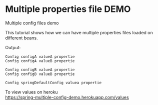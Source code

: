 
# Multiple properties file DEMO  
Multiple config files demo   
  
  This tutorial shows how we can have multiple properties files loaded on different beans.
  
  
 Output:
 
    Config configA valueA propertie
    Config configA valueB propertie
    
    Config configB valueA propertie
    Config configB valueB propertie
    
    Config springDefaultConfig valuea propertie
    

To view values on heroku    
https://spring-multiple-config-demo.herokuapp.com/values

